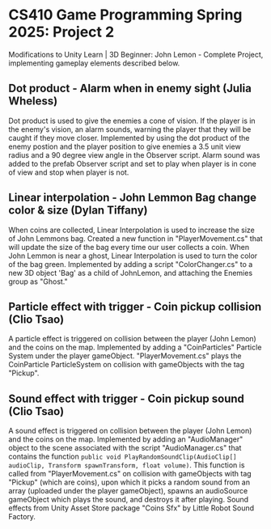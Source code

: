 # CS410 Game Programming Spring 2025: Project 2

Modifications to Unity Learn | 3D Beginner: John Lemon - Complete Project, implementing gameplay elements described below.

## Dot product - Alarm when in enemy sight (Julia Wheless)
  Dot product is used to give the enemies a cone of vision. If the player is in the enemy's vision, an alarm sounds, warning the player that they will be caught if they move closer. Implemented by using the dot product of the enemy postion and the player position to give enemies a 3.5 unit view radius and a 90 degree view angle in the Observer script. Alarm sound was added to the prefab Observer script and set to play when player is in cone of view and stop when player is not.

## Linear interpolation - John Lemmon Bag change color & size (Dylan Tiffany)
  When coins are collected, Linear Interpolation is used to increase the size of John Lemmons bag.
    Created a new function in "PlayerMovement.cs" that will update the size of the bag every time our user collects a coin.
  When John Lemmon is near a ghost, Linear Interpolation is used to turn the color of the bag green.
    Implemented by adding a script "ColorChanger.cs" to a new 3D object 'Bag' as a child of JohnLemon, and attaching the Enemies group as "Ghost." 

## Particle effect with trigger - Coin pickup collision (Clio Tsao)
  A particle effect is triggered on collision between the player (John Lemon) and the coins on the map.
  Implemented by adding a "CoinParticles" Particle System under the player gameObject. "PlayerMovement.cs" plays the CoinParticle ParticleSystem on collision with gameObjects with the tag "Pickup".

## Sound effect with trigger - Coin pickup sound (Clio Tsao)
  A sound effect is triggered on collision between the player (John Lemon) and the coins on the map.
  Implemented by adding an "AudioManager" object to the scene associated with the script "AudioManager.cs" that contains the function ```public void PlayRandomSoundClip(AudioClip[] audioClip, Transform spawnTransform, float volume)```. This function is called from "PlayerMovement.cs" on collision with gameObjects with tag "Pickup" (which are coins), upon which it picks a random sound from an array (uploaded under the player gameObject), spawns an audioSource gameObject which plays the sound, and destroys it after playing.
  Sound effects from Unity Asset Store package "Coins Sfx" by Little Robot Sound Factory.
